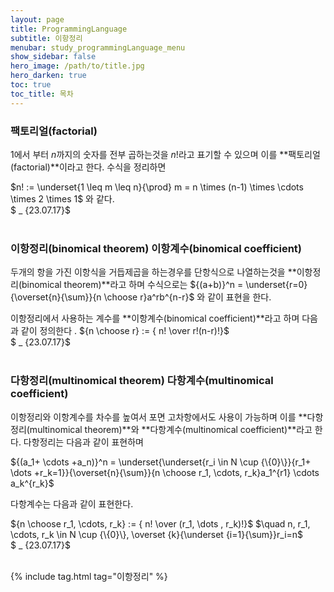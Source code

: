 ```yaml
---
layout: page
title: ProgrammingLanguage
subtitle: 이항정리
menubar: study_programmingLanguage_menu
show_sidebar: false
hero_image: /path/to/title.jpg
hero_darken: true
toc: true
toc_title: 목차
---
```


### **팩토리얼(factorial)**

1에서 부터 $n$까지의 숫자를 전부 곱하는것을 $n!$라고 표기할 수 있으며 이를 **팩토리얼(factorial)**이라고 한다. 수식을 정리하면

$n! := \underset{1 \leq m \leq n}{\prod} m = n \times (n-1) \times \cdots \times 2 \times 1$ 와 같다.  
$ _ {23.07.17}$<br/><br/>

### **이항정리(binomical theorem) 이항계수(binomical coefficient)**

두개의 항을 가진 이항식을 거듭제곱을 하는경우를 단항식으로 나열하는것을 **이항정리(binomical theorem)**라고 하며 수식으로는 ${(a+b)}^n = \underset{r=0}{\overset{n}{\sum}}{n \choose r}a^rb^{n-r}$ 와 같이 표현을 한다.

이항정리에서 사용하는 계수를 **이항계수(binomical coefficient)**라고 하며 다음과 같이 정의한다 . ${n \choose r} := { n! \over r!(n-r)!}$  
$ _ {23.07.17}$<br/><br/>

### **다항정리(multinomical theorem) 다항계수(multinomical coefficient)**

이항정리와 이항계수를 차수를 높여서 포면 고차항에서도 사용이 가능하며 이를 **다항정리(multinomical theorem)**와 **다항계수(multinomical coefficient)**라고 한다. 다항정리는 다음과 같이 표현하며 

${(a_1+ \cdots +a_n)}^n = \underset{\underset{r_i \in N \cup {\{0}\}}{r_1+ \dots +r_k=1}}{\overset{n}{\sum}}{n \choose r_1, \cdots, r_k}a_1^{r1} \cdots a_k^{r_k}$

다항계수는 다음과 같이 표현한다.

${n \choose r_1, \cdots, r_k} := { n! \over (r_1, \dots , r_k)!}$
  $\quad n, r_1, \cdots, r_k \in N \cup {\{0}\}, \overset {k}{\underset {i=1}{\sum}}r_i=n$  
$ _ {23.07.17}$<br/><br/>

{% include tag.html tag="이항정리" %}
